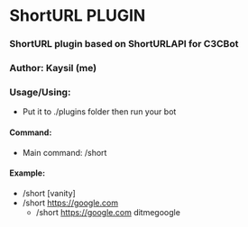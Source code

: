 # ShortURL PLUGIN #
### ShortURL plugin based on ShortURLAPI for C3CBot
### Author: Kaysil (me) ##

### Usage/Using:
- Put it to ./plugins folder then run your bot
#### Command:
- Main command: /short

#### Example:
- /short <url> [vanity]<br>
- /short https://google.com<br>
  - /short https://google.com ditmegoogle
